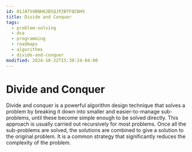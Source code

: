 ```yaml
---
id: 01JATV4BNH62BSQJP2BTFQCBHV
title: Divide and Conquer
tags:
  - problem-solving
  - dsa
  - programming
  - roadmaps
  - algorithms
  - divide-and-conquer
modified: 2024-10-22T15:30:24-04:00
---
```

# Divide and Conquer

Divide and conquer is a powerful algorithm design technique that solves a problem by breaking it down into smaller and easier-to-manage sub-problems, until these become simple enough to be solved directly. This approach is usually carried out recursively for most problems. Once all the sub-problems are solved, the solutions are combined to give a solution to the original problem. It is a common strategy that significantly reduces the complexity of the problem.